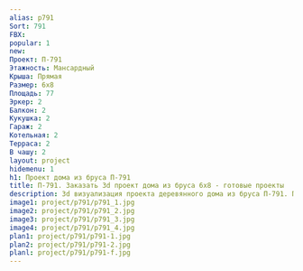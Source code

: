 ```yaml
---
alias: p791
Sort: 791
FBX: 
popular: 1
new: 
Проект: П-791
Этажность: Мансардный
Крыша: Прямая
Размер: 6х8
Площадь: 77
Эркер: 2
Балкон: 2
Кукушка: 2
Гараж: 2
Котельная: 2
Терраса: 2
В чашу: 2
layout: project
hidemenu: 1
h1: Проект дома из бруса П-791
title: П-791. Заказать 3d проект дома из бруса 6х8 - готовые проекты
description: 3d визуализация проекта деревянного дома из бруса П-791. Площадь 77 м2, размер 6х8. Вы можете внести любые изменения в проект.
image1: project/p791/p791_1.jpg
image2: project/p791/p791_2.jpg
image3: project/p791/p791_3.jpg
image4: project/p791/p791_4.jpg
plan1: project/p791/p791-1.jpg
plan2: project/p791/p791-2.jpg
planl: project/p791/p791-f.jpg
---
```

